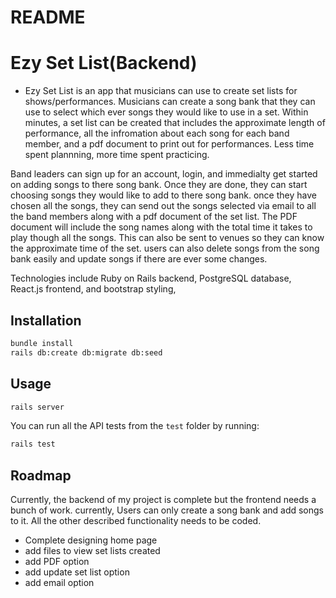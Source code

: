# README

# Ezy Set List(Backend)

- Ezy Set List is an app that musicians can use to create set lists for shows/performances. Musicians can create a song bank that they can use to select which ever songs they would like to use in a set. Within minutes, a set list can be created that includes the approximate length of performance, all the infromation about each song for each band member, and a pdf document to print out for performances. Less time spent plannning, more time spent practicing.

Band leaders can sign up for an account, login, and immedialty get started on adding songs to there song bank. Once they are done, they can start choosing songs they would like to add to there song bank. once they have chosen all the songs, they can send out the songs selected via email to all the band members along with a pdf document of the set list. The PDF document will include the song names along with the total time it takes to play though all the songs. This can also be sent to venues so they can know the approximate time of the set. users can also delete songs from the song bank easily and update songs if there are ever some changes.

Technologies include Ruby on Rails backend, PostgreSQL database, React.js frontend, and bootstrap styling, 

## Installation

```bash
bundle install
rails db:create db:migrate db:seed
```

## Usage

```bash
rails server
```

You can run all the API tests from the `test` folder by running: 

```bash
rails test
```

## Roadmap

Currently, the backend of my project is complete but the frontend needs a bunch of work. currently, Users can only create a song bank and add songs to it. All the other described functionality needs to be coded.
- Complete designing home page
- add files to view set lists created
- add PDF option
- add update set list option
- add email option
